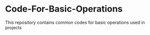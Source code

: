 # Code-For-Basic-Operations

This repository contains common codes for basic operations used in projects
